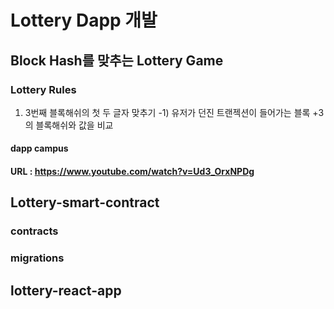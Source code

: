 # Lottery Dapp 개발
## Block Hash를 맞추는 Lottery Game

### Lottery Rules
1. 3번째 블록해쉬의 첫 두 글자 맞추기 
  -1) 유저가 던진 트랜젝션이 들어가는 블록 +3의 블록해쉬와 값을 비교


#### dapp campus
#### URL : https://www.youtube.com/watch?v=Ud3_OrxNPDg




## Lottery-smart-contract

### contracts
### migrations

## lottery-react-app
